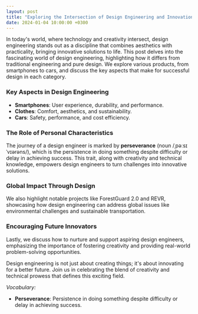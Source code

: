 ```yaml
---
layout: post
title: "Exploring the Intersection of Design Engineering and Innovation"
date: 2024-01-04 10:00:00 +0300
---
```


In today's world, where technology and creativity intersect, design engineering stands out as a discipline that combines aesthetics with practicality, bringing innovative solutions to life. This post delves into the fascinating world of design engineering, highlighting how it differs from traditional engineering and pure design. We explore various products, from smartphones to cars, and discuss the key aspects that make for successful design in each category.

### Key Aspects in Design Engineering
- **Smartphones**: User experience, durability, and performance.
- **Clothes**: Comfort, aesthetics, and sustainability.
- **Cars**: Safety, performance, and cost efficiency.

### The Role of Personal Characteristics
The journey of a design engineer is marked by **perseverance** (noun /ˌpəːsɪˈvɪərəns/), which is the persistence in doing something despite difficulty or delay in achieving success. This trait, along with creativity and technical knowledge, empowers design engineers to turn challenges into innovative solutions.

### Global Impact Through Design
We also highlight notable projects like ForestGuard 2.0 and REVR, showcasing how design engineering can address global issues like environmental challenges and sustainable transportation.

### Encouraging Future Innovators
Lastly, we discuss how to nurture and support aspiring design engineers, emphasizing the importance of fostering creativity and providing real-world problem-solving opportunities.

Design engineering is not just about creating things; it's about innovating for a better future. Join us in celebrating the blend of creativity and technical prowess that defines this exciting field.

*Vocabulary:*
- **Perseverance**: Persistence in doing something despite difficulty or delay in achieving success.